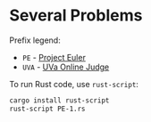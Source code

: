 # Several Problems

Prefix legend:

* `PE` - [Project Euler](https://projecteuler.net/)
* `UVA` - [UVa Online Judge](https://onlinejudge.org/)

To run Rust code, use `rust-script`:

```bash
cargo install rust-script
rust-script PE-1.rs
```
